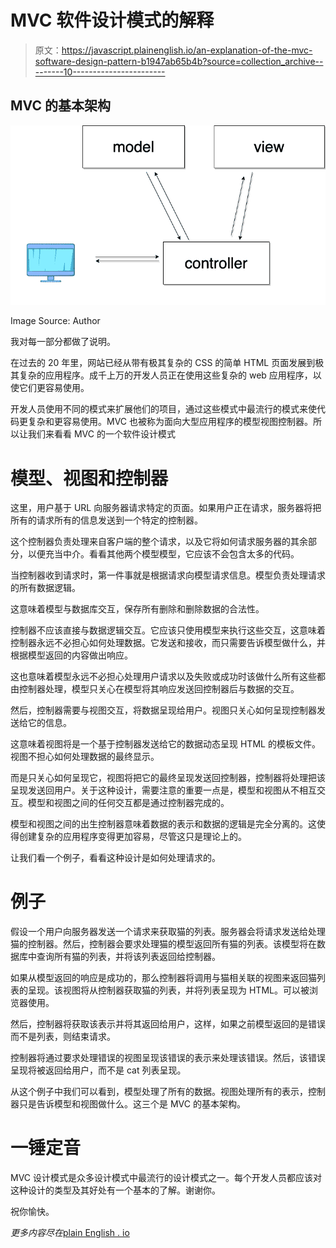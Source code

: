 # MVC 软件设计模式的解释

> 原文：<https://javascript.plainenglish.io/an-explanation-of-the-mvc-software-design-pattern-b1947ab65b4b?source=collection_archive---------10----------------------->

## MVC 的基本架构

![](img/8c8c09534edfc31afd2719e709dda325.png)

Image Source: Author

我对每一部分都做了说明。

在过去的 20 年里，网站已经从带有极其复杂的 CSS 的简单 HTML 页面发展到极其复杂的应用程序。成千上万的开发人员正在使用这些复杂的 web 应用程序，以使它们更容易使用。

开发人员使用不同的模式来扩展他们的项目，通过这些模式中最流行的模式来使代码更复杂和更容易使用。MVC 也被称为面向大型应用程序的模型视图控制器。所以让我们来看看 MVC 的一个软件设计模式

# 模型、视图和控制器

这里，用户基于 URL 向服务器请求特定的页面。如果用户正在请求，服务器将把所有的请求所有的信息发送到一个特定的控制器。

这个控制器负责处理来自客户端的整个请求，以及它将如何请求服务器的其余部分，以便充当中介。看看其他两个模型模型，它应该不会包含太多的代码。

当控制器收到请求时，第一件事就是根据请求向模型请求信息。模型负责处理请求的所有数据逻辑。

这意味着模型与数据库交互，保存所有删除和删除数据的合法性。

控制器不应该直接与数据逻辑交互。它应该只使用模型来执行这些交互，这意味着控制器永远不必担心如何处理数据。它发送和接收，而只需要告诉模型做什么，并根据模型返回的内容做出响应。

这也意味着模型永远不必担心处理用户请求以及失败或成功时该做什么所有这些都由控制器处理，模型只关心在模型将其响应发送回控制器后与数据的交互。

然后，控制器需要与视图交互，将数据呈现给用户。视图只关心如何呈现控制器发送给它的信息。

这意味着视图将是一个基于控制器发送给它的数据动态呈现 HTML 的模板文件。视图不担心如何处理数据的最终显示。

而是只关心如何呈现它，视图将把它的最终呈现发送回控制器，控制器将处理把该呈现发送回用户。关于这种设计，需要注意的重要一点是，模型和视图从不相互交互。模型和视图之间的任何交互都是通过控制器完成的。

模型和视图之间的出生控制器意味着数据的表示和数据的逻辑是完全分离的。这使得创建复杂的应用程序变得更加容易，尽管这只是理论上的。

让我们看一个例子，看看这种设计是如何处理请求的。

# **例子**

假设一个用户向服务器发送一个请求来获取猫的列表。服务器会将请求发送给处理猫的控制器。然后，控制器会要求处理猫的模型返回所有猫的列表。该模型将在数据库中查询所有猫的列表，并将该列表返回给控制器。

如果从模型返回的响应是成功的，那么控制器将调用与猫相关联的视图来返回猫列表的呈现。该视图将从控制器获取猫的列表，并将列表呈现为 HTML。可以被浏览器使用。

然后，控制器将获取该表示并将其返回给用户，这样，如果之前模型返回的是错误而不是列表，则结束请求。

控制器将通过要求处理错误的视图呈现该错误的表示来处理该错误。然后，该错误呈现将被返回给用户，而不是 cat 列表呈现。

从这个例子中我们可以看到，模型处理了所有的数据。视图处理所有的表示，控制器只是告诉模型和视图做什么。这三个是 MVC 的基本架构。

# 一锤定音

MVC 设计模式是众多设计模式中最流行的设计模式之一。每个开发人员都应该对这种设计的类型及其好处有一个基本的了解。谢谢你。

祝你愉快。

*更多内容尽在*[plain English . io](http://plainenglish.io/)